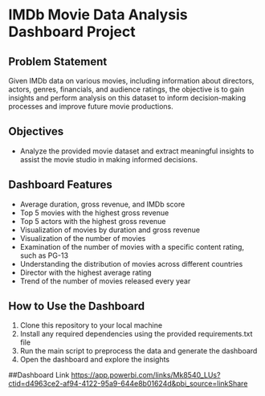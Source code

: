 # IMDb Movie Data Analysis Dashboard Project

## Problem Statement
Given IMDb data on various movies, including information about directors, actors, genres, financials, and audience ratings, the objective is to gain insights and perform analysis on this dataset to inform decision-making processes and improve future movie productions.

## Objectives
- Analyze the provided movie dataset and extract meaningful insights to assist the movie studio in making informed decisions.

## Dashboard Features
- Average duration, gross revenue, and IMDb score
- Top 5 movies with the highest gross revenue
- Top 5 actors with the highest gross revenue
- Visualization of movies by duration and gross revenue
- Visualization of the number of movies
- Examination of the number of movies with a specific content rating, such as PG-13
- Understanding the distribution of movies across different countries
- Director with the highest average rating
- Trend of the number of movies released every year

## How to Use the Dashboard
1. Clone this repository to your local machine
2. Install any required dependencies using the provided requirements.txt file
3. Run the main script to preprocess the data and generate the dashboard
4. Open the dashboard and explore the insights

##Dashboard Link
 https://app.powerbi.com/links/Mk8540_LUs?ctid=d4963ce2-af94-4122-95a9-644e8b01624d&pbi_source=linkShare
